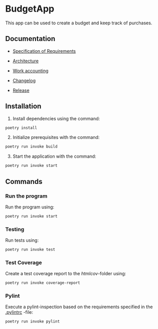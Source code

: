# **BudgetApp**

This app can be used to create a budget and keep track of purchases.

## Documentation

- [Specification of Requirements](budgetapp/documentation/vaatimusmaarittely.md)

- [Architecture](budgetapp/documentation/arkkitehtuuri.md)

- [Work accounting](budgetapp/documentation/tuntikirjanpito.md)

- [Changelog](budgetapp/documentation/changelog.md)

- [Release](https://github.com/NaND3R5/ot-harjoitustyo/releases/tag/viikko5)

## Installation

1. Install dependencies using the command:

```bash
poetry install
```

2. Initialize prerequisites with the command:

```bash
poetry run invoke build
```

3. Start the application with the command:

```bash
poetry run invoke start
```

## Commands

### Run the program

Run the program using:

```bash
poetry run invoke start
```

### Testing
Run tests using:

```bash
poetry run invoke test
```

### Test Coverage

Create a test coverage report to the _htmlcov_-folder using:

```bash
poetry run invoke coverage-report
```

### Pylint

Execute a pylint-inspection based on the requirements specified in the [.pylintrc](./budgetapp/.pylintrc) -file:

```bash
poetry run invoke pylint
```
